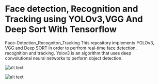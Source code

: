 # Face detection, Recognition and Tracking using YOLOv3,VGG And Deep Sort With Tensorflow
 Face-Detection_Recogniton_Tracking
This repository implements YOLOv3, VGG and Deep SORT in order to perfrom real-time face detection, recognition and tracking. Yolov3 is an algorithm that uses deep convolutional neural networks to perform object detection.
 
![alt text](https://github.com/ChouaibBELILITA/Final_year_Project/blob/main/Presidents.gif)

![alt text](https://github.com/ChouaibBELILITA/Final_year_Project/blob/main/Presidents1.gif)

